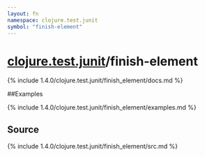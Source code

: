 ```yaml
---
layout: fn
namespace: clojure.test.junit
symbol: "finish-element"
---
```


# [clojure.test.junit](../)/finish-element

{% include 1.4.0/clojure.test.junit/finish_element/docs.md %}

##Examples

{% include 1.4.0/clojure.test.junit/finish_element/examples.md %}
## Source
{% include 1.4.0/clojure.test.junit/finish_element/src.md %}

